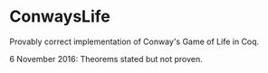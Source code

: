 # ConwaysLife
Provably correct implementation of Conway's Game of Life in Coq.

6 November 2016:
Theorems stated but not proven.
